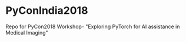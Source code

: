 # PyConIndia2018
Repo for PyCon2018 Workshop- "Exploring PyTorch for AI assistance in Medical Imaging"
